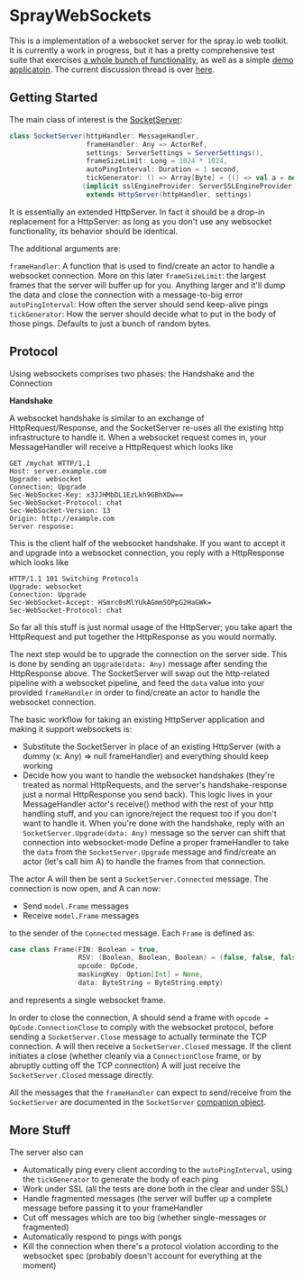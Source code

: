 SprayWebSockets
===============

This is a implementation of a websocket server for the spray.io web toolkit. It is currently a work in progress, but it has a pretty comprehensive test suite that exercises [a whole bunch of functionality](https://github.com/lihaoyi/SprayWebSockets/blob/master/src/test/scala/spray/can/server/websockets/SocketServerTests.scala), as well as a simple [demo applicatoin](http://www.textboxplus.com/). The current discussion thread is over [here](https://groups.google.com/forum/?fromgroups=#!topic/spray-user/KWlUhXs7kvs).

Getting Started
---------------

The main class of interest is the [SocketServer](https://github.com/lihaoyi/SprayWebSockets/blob/master/src/main/scala/spray/can/server/websockets/SocketServer.scala):

```scala
class SocketServer(httpHandler: MessageHandler,
                   frameHandler: Any => ActorRef,
                   settings: ServerSettings = ServerSettings(),
                   frameSizeLimit: Long = 1024 * 1024,
                   autoPingInterval: Duration = 1 second,
                   tickGenerator: () => Array[Byte] = {() => val a = new Array[Byte](128); Random.nextBytes(a); a})
                  (implicit sslEngineProvider: ServerSSLEngineProvider)
                   extends HttpServer(httpHandler, settings)
```

It is essentially an extended HttpServer. In fact it should be a drop-in replacement for a HttpServer: as long as you don't use any websocket functionality, its behavior should be identical.

The additional arguments are:

`frameHandler`: A function that is used to find/create an actor to handle a websocket connection. More on this later
`frameSizeLimit`: the largest frames that the server will buffer up for you. Anything larger and it'll dump the data and close the connection with a message-to-big error
`autoPingInterval`: How often the server should send keep-alive pings
`tickGenerator`: How the server should decide what to put in the body of those pings. Defaults to just a bunch of random bytes.

Protocol
--------

Using websockets comprises two phases: the Handshake and the Connection

**Handshake**

A websocket handshake is similar to an exchange of HttpRequest/Response, and the SocketServer re-uses all the existing http infrastructure to handle it. When a websocket request comes in, your MessageHandler will receive a HttpRequest which looks like

```
GET /mychat HTTP/1.1
Host: server.example.com
Upgrade: websocket
Connection: Upgrade
Sec-WebSocket-Key: x3JJHMbDL1EzLkh9GBhXDw==
Sec-WebSocket-Protocol: chat
Sec-WebSocket-Version: 13
Origin: http://example.com
Server response:
```

This is the client half of the websocket handshake. If you want to accept it and upgrade into a websocket connection, you reply with a HttpResponse which looks like

```
HTTP/1.1 101 Switching Protocols
Upgrade: websocket
Connection: Upgrade
Sec-WebSocket-Accept: HSmrc0sMlYUkAGmm5OPpG2HaGWk=
Sec-WebSocket-Protocol: chat
```

So far all this stuff is just normal usage of the HttpServer; you take apart the HttpRequest and put together the HttpResponse as you would normally. 

The next step would be to upgrade the connection on the server side. This is done by sending an `Upgrade(data: Any)` message after sending the HttpResponse above. The SocketServer will swap out the http-related pipeline with a websocket pipeline, and feed the `data` value into your provided `frameHandler` in order to find/create an actor to handle the websocket connection.


The basic workflow for taking an existing HttpServer application and making it support websockets is:

- Substitute the SocketServer in place of an existing HttpServer (with a dummy (x: Any) => null frameHandler) and everything should keep working
- Decide how you want to handle the websocket handshakes (they're treated as normal HttpRequests, and the server's handshake-response just a normal HttpResponse you send back). This logic  lives in your MessageHandler actor's receive() method with the rest of your http handling stuff, and you can ignore/reject the request too if you don't want to handle it.
When you're done with the handshake, reply with an `SocketServer.Upgrade(data: Any)` message so the server can shift that connection into websocket-mode
Define a proper frameHandler to take the `data` from the `SocketServer.Upgrade` message and find/create an actor (let's call him A) to handle the frames from that connection.

The actor A will then be sent a `SocketServer.Connected` message. The connection is now open, and A can now:

- Send `model.Frame` messages
- Receive `model.Frame` messages

to the sender of the `Connected` message. Each `Frame` is defined as:

```scala
case class Frame(FIN: Boolean = true,
                 RSV: (Boolean, Boolean, Boolean) = (false, false, false),
                 opcode: OpCode,
                 maskingKey: Option[Int] = None,
                 data: ByteString = ByteString.empty)
```

and represents a single websocket frame.

In order to close the connection, A should send a frame with `opcode = OpCode.ConnectionClose` to comply with the websocket protocol, before sending a `SocketServer.Close` message to actually terminate the TCP connection. A will then receive a `SocketServer.Closed` message. If the client initiates a close (whether cleanly via a `ConnectionClose` frame, or by abruptly cutting off the TCP connection) A will just receive the `SocketServer.Closed` message directly.

All the messages that the `frameHandler` can expect to send/receive from the `SocketServer` are documented in the `SocketServer` [companion object](https://github.com/lihaoyi/SprayWebSockets/blob/master/src/main/scala/spray/can/server/websockets/SocketServer.scala#L102-L140).

More Stuff
----------

The server also can

- Automatically ping every client according to the `autoPingInterval`, using the `tickGenerator` to generate the body of each ping
- Work under SSL (all the tests are done both in the clear and under SSL)
- Handle fragmented messages (the server will buffer up a complete message before passing it to your frameHandler
- Cut off messages which are too big (whether single-messages or fragmented)
- Automatically respond to pings with pongs
- Kill the connection when there's a protocol violation according to the websocket spec (probably doesn't account for everything at the moment)



